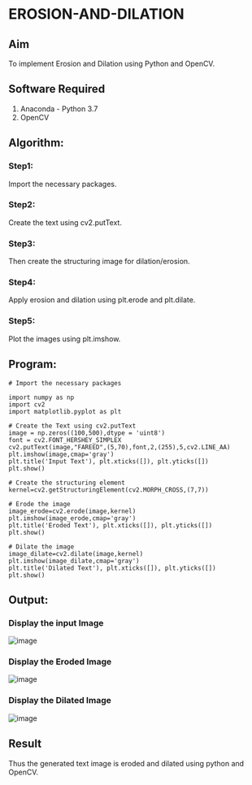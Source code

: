 # EROSION-AND-DILATION

## Aim
To implement Erosion and Dilation using Python and OpenCV.

## Software Required
1. Anaconda - Python 3.7
2. OpenCV

## Algorithm:
### Step1:
Import the necessary packages.

### Step2:
Create the text using cv2.putText.

### Step3:
Then create the structuring image for dilation/erosion.

### Step4:
Apply erosion and dilation using plt.erode and plt.dilate.

### Step5:
Plot the images using plt.imshow.
 
## Program:

```
# Import the necessary packages

import numpy as np
import cv2
import matplotlib.pyplot as plt

# Create the Text using cv2.putText
image = np.zeros((100,500),dtype = 'uint8')
font = cv2.FONT_HERSHEY_SIMPLEX
cv2.putText(image,"FAREED",(5,70),font,2,(255),5,cv2.LINE_AA)
plt.imshow(image,cmap='gray')
plt.title('Input Text'), plt.xticks([]), plt.yticks([])
plt.show()

# Create the structuring element
kernel=cv2.getStructuringElement(cv2.MORPH_CROSS,(7,7))

# Erode the image
image_erode=cv2.erode(image,kernel)
plt.imshow(image_erode,cmap='gray')
plt.title('Eroded Text'), plt.xticks([]), plt.yticks([])
plt.show()

# Dilate the image
image_dilate=cv2.dilate(image,kernel)
plt.imshow(image_dilate,cmap='gray')
plt.title('Dilated Text'), plt.xticks([]), plt.yticks([])
plt.show()
```

## Output:

### Display the input Image
![image](https://github.com/MOHAMED-FAREED-22001617/EROSION-AND-DILATION/assets/121412904/c457ee19-2dd2-4ead-a092-09ca7eb6d0d2)


### Display the Eroded Image
![image](https://github.com/MOHAMED-FAREED-22001617/EROSION-AND-DILATION/assets/121412904/3ccd65d6-9a15-483f-96a8-f62c1880c87b)

### Display the Dilated Image
![image](https://github.com/MOHAMED-FAREED-22001617/EROSION-AND-DILATION/assets/121412904/19e5378d-3e62-4b0f-9770-72f61ba92cfb)


## Result
Thus the generated text image is eroded and dilated using python and OpenCV.
